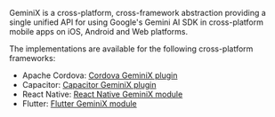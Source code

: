 GeminiX is a cross-platform, cross-framework abstraction providing a single unified API for using Google's Gemini AI SDK in cross-platform mobile apps on iOS, Android and Web platforms.


The implementations are available for the following cross-platform frameworks:

- Apache Cordova: [Cordova GeminiX plugin](https://github.com/dpa99c/cordova-plugin-gemini-x)
- Capacitor: [Capacitor GeminiX plugin](https://github.com/dpa99c/capacitor-plugin-gemini-x)
- React Native: [React Native GeminiX module](https://github.com/dpa99c/react-native-gemini-x)
- Flutter: [Flutter GeminiX module](https://github.com/dpa99c/flutter-gemini-x)

